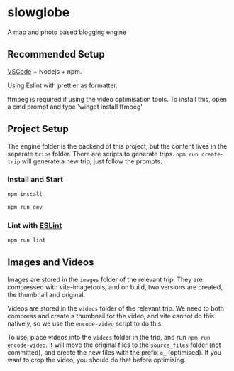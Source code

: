 # slowglobe

A map and photo based blogging engine

## Recommended Setup

[VSCode](https://code.visualstudio.com/) + Nodejs + npm.

Using Eslint with prettier as formatter.

ffmpeg is required if using the video optimisation tools.
To install this, open a cmd prompt and type 'winget install ffmpeg'

## Project Setup

The engine folder is the backend of this project, but the content lives in the separate `trips` folder.
There are scripts to generate trips. `npm run create-trip` will generate a new trip, just follow the prompts.

### Install and Start

```sh
npm install

npm run dev
```

### Lint with [ESLint](https://eslint.org/)

```sh
npm run lint
```

## Images and Videos

Images are stored in the `images` folder of the relevant trip. They are compressed with vite-imagetools, and on build, two versions are created, the thumbnail and original.

Videos are stored in the `videos` folder of the relevant trip. We need to both compress and create a thumbnail for the video, and vite cannot do this natively, so we use the `encode-video` script to do this.

To use, place videos into the `videos` folder in the trip, and run `npm run encode-video`. It will move the original files to the `source_files` folder (not committed), and create the new files with the prefix `o_` (optimised). If you want to crop the video, you should do that before optimising.
